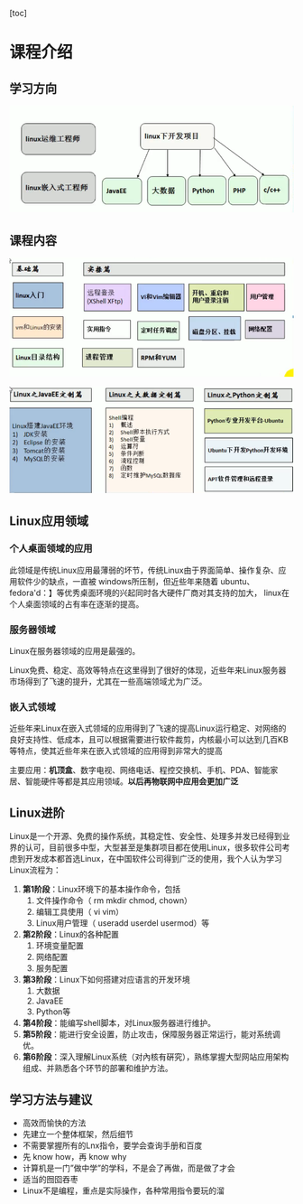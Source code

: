 [toc]

# 课程介绍

## 学习方向

![image-20210504122303448](asserts/image-20210504122303448.png)

## 课程内容

![image-20210504122331857](asserts/image-20210504122331857.png)

![image-20210504122354347](asserts/image-20210504122354347.png)

## Linux应用领域

### 个人桌面领域的应用

此领域是传统Linux应用最薄弱的坏节，传统Linux由于界面简单、操作复杂、应用软件少的缺点，一直被 windows所压制，但近些年来随着 ubuntu、 fedora'd：】等优秀桌面环境的兴起同时各大硬件厂商对其支持的加大， linux在个人桌面领域的占有率在逐渐的提高。

### 服务器领域

Linux在服务器领域的应用是最强的。

Linux免费、稳定、高效等特点在这里得到了很好的体现，近些年来Linux服务器市场得到了飞速的提升，尤其在一些高端领域尤为广泛。

### 嵌入式领域

近些年来Linux在嵌入式领域的应用得到了飞速的提高Linux运行稳定、对网络的良好支持性、低成本，且可以根据需要进行软件裁剪，内核最小可以达到几百KB等特点，使其近些年来在嵌入式领域的应用得到非常大的提高

主要应用：**机顶盒**、数字电视、网络电话、程控交换机、手机、PDA、智能家居、智能硬件等都是其应用领域。**以后再物联网中应用会更加广泛**

## Linux进阶

Linux是一个开源、免费的操作系统，其稳定性、安全性、处理多并发已经得到业界的认可，目前很多中型，大型甚至是集群项目都在使用Linux，很多软件公司考虑到开发成本都首选Linux，在中国软件公司得到广泛的使用，我个人认为学习Linux流程为：

1. **第1阶段**：Linux环境下的基本操作命令，包括
   1. 文件操作命令（ rm mkdir chmod, chown）
   2. 编辑工具使用（ vi vim）
   3. Linux用户管理（ useradd userdel usermod）等
2. **第2阶段**：Linux的各种配置
   1. 环境变量配置
   2. 网络配置
   3. 服务配置
3. **第3阶段**：Linux下如何搭建对应语言的开发环境
   1. 大数据
   2. JavaEE 
   3. Python等
4. **第4阶段**：能编写shell脚本，对Linux服务器进行维护。
5. **第5阶段**：能进行安全设置，防止攻击，保障服务器正常运行，能对系统调优。
6. **第6阶段**：深入理解Linux系统（对內核有硏究），熟练掌握大型网站应用架构组成、并熟悉各个环节的部署和维护方法。

## 学习方法与建议

- 高效而愉快的方法
- 先建立一个整体框架，然后细节
- 不需要掌握所有的Lnx指令，要学会查询手册和百度
- 先 know how，再 know why
- 计算机是一门”做中学”的学科，不是会了再做，而是做了才会
- 适当的囫囵吞枣
- Linux不是编程，重点是实际操作，各种常用指令要玩的溜





